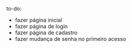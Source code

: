 to-do:
- fazer página inicial
- fazer página de login
- fazer página de cadastro
- fazer mudança de senha no primeiro acesso
